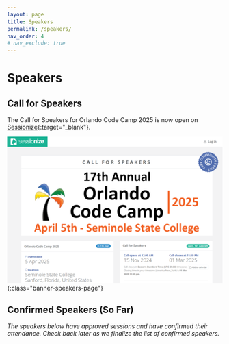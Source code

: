 ```yaml
---
layout: page
title: Speakers
permalink: /speakers/
nav_order: 4
# nav_exclude: true
---
```


# Speakers

## Call for Speakers

The Call for Speakers for Orlando Code Camp 2025 is now open on [Sessionize](https://sessionize.com/orlando-code-camp-2025/){:target="_blank"}.

![Orlando Code Camp 2025 - Call for Speakers](/assets/img/banners/2025%20Code%20Camp%20-%20Call%20for%20Speakers.png "Orlando Code Camp 2025 - Call for Speakers"){:class="banner-speakers-page"}

## Confirmed Speakers (So Far)

<em>The speakers below have approved sessions and have confirmed their attendance. Check back later as we finalize the list of confirmed speakers.</em>

<script type="text/javascript" src="https://sessionize.com/api/v2/ofd7i82z/view/Speakers"></script>
